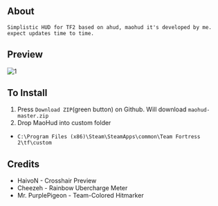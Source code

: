 ## About
```
Simplistic HUD for TF2 based on ahud, maohud it's developed by me. expect updates time to time.
```
## Preview

![1](https://files.catbox.moe/kc6iok.jpg)

## To Install

1. Press `Download ZIP`(green button) on Github. Will download `maohud-master.zip`
2. Drop MaoHud into custom folder
+ `C:\Program Files (x86)\Steam\SteamApps\common\Team Fortress 2\tf\custom`

## Credits

* HaivoN - Crosshair Preview
* Cheezeh - Rainbow Ubercharge Meter
* Mr. PurplePigeon - Team-Colored Hitmarker
